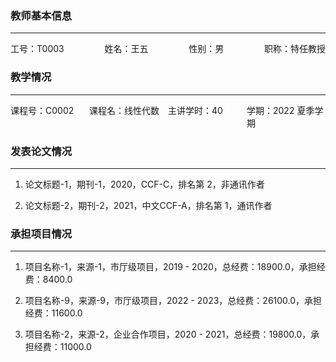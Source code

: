 
<h3>教师基本信息</h3>

---

<div style="display: flex; justify-content: space-between; white-space: pre;">
    <span>工号：T0003</span>
    <span>姓名：王五</span>
    <span>性别：男</span>
    <span>职称：特任教授</span>
</div>

<h3>教学情况</h3>

---

<div style="display: flex; flex-direction: column; gap: 10px;">
   <div style="display: flex; justify-content: space-between; text-align: left;">
        <div style="flex: 1;">课程号：C0002</div>
        <div style="flex: 1;">课程名：线性代数</div>
        <div style="flex: 1;">主讲学时：40</div>
        <div style="flex: 1;">学期：2022 夏季学期</div>
    </div>
</div>
<h3>发表论文情况</h3>

---

1. 论文标题-1，期刊-1，2020，CCF-C，排名第 2，非通讯作者

2. 论文标题-2，期刊-2，2021，中文CCF-A，排名第 1，通讯作者


<h3>承担项目情况</h3>

---

1. 项目名称-1，来源-1，市厅级项目，2019 - 2020，总经费：18900.0，承担经费：8400.0

2. 项目名称-9，来源-9，市厅级项目，2022 - 2023，总经费：26100.0，承担经费：11600.0

3. 项目名称-2，来源-2，企业合作项目，2020 - 2021，总经费：19800.0，承担经费：11000.0

